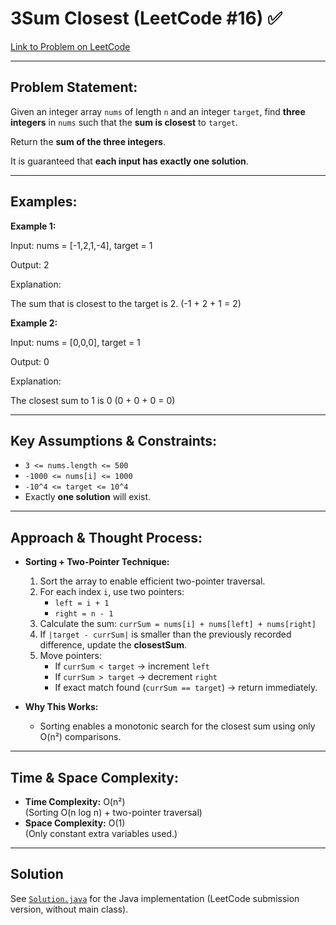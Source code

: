 # 3Sum Closest (LeetCode #16) ✅

[Link to Problem on LeetCode](https://leetcode.com/problems/3sum-closest/)

---

## Problem Statement:

Given an integer array `nums` of length `n` and an integer `target`, find **three integers** in `nums` such that the **sum is closest** to `target`.

Return the **sum of the three integers**.

It is guaranteed that **each input has exactly one solution**.

---

## Examples:

**Example 1:**

Input: nums = [-1,2,1,-4], target = 1

Output: 2

Explanation:

The sum that is closest to the target is 2. (-1 + 2 + 1 = 2)


**Example 2:**



Input: nums = [0,0,0], target = 1

Output: 0

Explanation:

The closest sum to 1 is 0 (0 + 0 + 0 = 0)


---

## Key Assumptions & Constraints:

* `3 <= nums.length <= 500`
* `-1000 <= nums[i] <= 1000`
* `-10^4 <= target <= 10^4`
* Exactly **one solution** will exist.

---

## Approach & Thought Process:

* **Sorting + Two-Pointer Technique:**
  1. Sort the array to enable efficient two-pointer traversal.
  2. For each index `i`, use two pointers:
     * `left = i + 1`
     * `right = n - 1`
  3. Calculate the sum: `currSum = nums[i] + nums[left] + nums[right]`
  4. If `|target - currSum|` is smaller than the previously recorded difference, update the **closestSum**.
  5. Move pointers:
     * If `currSum < target` → increment `left`
     * If `currSum > target` → decrement `right`
     * If exact match found (`currSum == target`) → return immediately.

* **Why This Works:**
  * Sorting enables a monotonic search for the closest sum using only O(n²) comparisons.

---

## Time & Space Complexity:

* **Time Complexity:** O(n²)  
  (Sorting O(n log n) + two-pointer traversal)
* **Space Complexity:** O(1)  
  (Only constant extra variables used.)

---

## Solution

See [`Solution.java`](Solution.java) for the Java implementation (LeetCode submission version, without main class).




